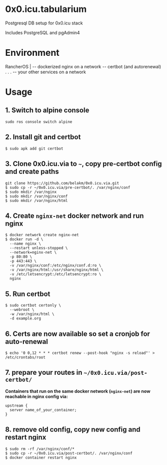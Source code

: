 # 0x0.icu.tabularium
Postgresql DB setup for 0x0.icu stack

Includes PostgreSQL and pgAdmin4

# Environment

RancherOS
  |
  -- dockerized nginx on a network
  -- certbot (and autorenewal)
  .
  .
  .
  -- your other services on a network

# Usage

## 1. Switch to alpine console

```shell
sudo ros console switch alpine
```

## 2. Install git and certbot

```shell
$ sudo apk add git certbot
```

## 3. Clone 0x0.icu.via to `~`, copy pre-certbot config and create paths

```shell
git clone https://github.com/belakm/0x0.icu.via.git
$ sudo cp -r ~/0x0.icu.via/pre-certbot/. /var/nginx/conf
$ sudo mkdir /var/nginx
$ sudo mkdir /var/nginx/conf
$ sudo mkdir /var/nginx/html
```

## 4. Create `nginx-net` docker network and run nginx

```shell
$ docker network create nginx-net
$ docker run -d \
  --name nginx \
  --restart unless-stopped \
  --network=nginx-net \
  -p 80:80 \
  -p 443:443 \
  -v /var/nginx/conf:/etc/nginx/conf.d:ro \
  -v /var/nginx/html:/usr/share/nginx/html \
  -v /etc/letsencrypt:/etc/letsencrypt:ro \
  nginx
```

## 5. Run certbot

```shell
$ sudo certbot certonly \
  --webroot \
  -w /var/nginx/html \
  -d example.org
```

## 6. Certs are now available so set a cronjob for auto-renewal

```shell
$ echo '0 0,12 * * * certbot renew --post-hook "nginx -s reload"' > /etc/crontabs/root
```

## 7. prepare your routes in `~/0x0.icu.via/post-certbot/`

**Containers that run on the same docker network (`nginx-net`) are now reachable in nginx config via:**

```nginx
upstream {
  server name_of_your_container;
}
```

## 8. remove old config, copy new config and restart nginx

```shell
$ sudo rm -rf /var/nginx/conf/*
$ sudo cp -r ~/0x0.icu.via/post-certbot/. /var/nginx/conf
$ docker container restart nginx
```
